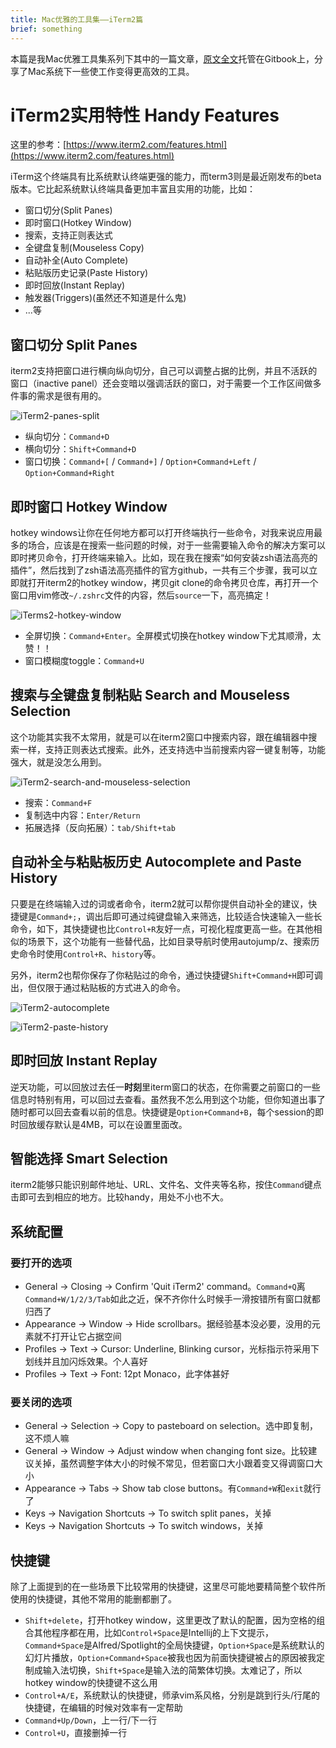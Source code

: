 ```yaml
---
title: Mac优雅的工具集——iTerm2篇
brief: something
---
```


本篇是我Mac优雅工具集系列下其中的一篇文章，[原文全文](https://linesh.gitbooks.io/gitbook-elegant-mac-tools-system-closure/content/index.html)托管在Gitbook上，分享了Mac系统下一些使工作变得更高效的工具。

# iTerm2实用特性 Handy Features

这里的参考：[https://www.iterm2.com/features.html](https://www.iterm2.com/features.html)

iTerm这个终端具有比系统默认终端更强的能力，而term3则是最近刚发布的beta版本。它比起系统默认终端具备更加丰富且实用的功能，比如：

* 窗口切分(Split Panes)
* 即时窗口(Hotkey Window)
* 搜索，支持正则表达式
* 全键盘复制(Mouseless Copy)
* 自动补全(Auto Complete)
* 粘贴版历史记录(Paste History)
* 即时回放(Instant Replay)
* 触发器(Triggers)(虽然还不知道是什么鬼)
* ...等


## 窗口切分 Split Panes
iterm2支持把窗口进行横向纵向切分，自己可以调整占据的比例，并且不活跃的窗口（inactive panel）还会变暗以强调活跃的窗口，对于需要一个工作区间做多件事的需求是很有用的。

![iTerm2-panes-split](http://7xqu8w.com1.z0.glb.clouddn.com/iterm2-panes-split.png)

* 纵向切分：`Command+D`
* 横向切分：`Shift+Command+D`
* 窗口切换：`Command+[` / `Command+]` / `Option+Command+Left` / `Option+Command+Right`


## 即时窗口 Hotkey Window
hotkey windows让你在任何地方都可以打开终端执行一些命令，对我来说应用最多的场合，应该是在搜索一些问题的时候，对于一些需要输入命令的解决方案可以即时拷贝命令，打开终端来输入。比如，现在我在搜索“如何安装zsh语法高亮的插件”，然后找到了zsh语法高亮插件的官方github，一共有三个步骤，我可以立即就打开iterm2的hotkey window，拷贝git clone的命令拷贝仓库，再打开一个窗口用vim修改`~/.zshrc`文件的内容，然后`source`一下，高亮搞定！

![iTerms2-hotkey-window](http://7xqu8w.com1.z0.glb.clouddn.com/iterm2-hotkey-window.png)

* 全屏切换：`Command+Enter`。全屏模式切换在hotkey window下尤其顺滑，太赞！！
* 窗口模糊度toggle：`Command+U`


## 搜索与全键盘复制粘贴 Search and Mouseless Selection
这个功能其实我不太常用，就是可以在iterm2窗口中搜索内容，跟在编辑器中搜索一样，支持正则表达式搜索。此外，还支持选中当前搜索内容一键复制等，功能强大，就是没怎么用到。

![iTerm2-search-and-mouseless-selection](http://7xqu8w.com1.z0.glb.clouddn.com/iterm2-search-and-mouseless-selection.png)

* 搜索：`Command+F`
* 复制选中内容：`Enter/Return`
* 拓展选择（反向拓展）：`tab/Shift+tab`


## 自动补全与粘贴板历史 Autocomplete and Paste History
只要是在终端输入过的词或者命令，iterm2就可以帮你提供自动补全的建议，快捷键是`Command+;`，调出后即可通过纯键盘输入来筛选，比较适合快速输入一些长命令，如下，其快捷键也比`Control+R`友好一点，可视化程度更高一些。在其他相似的场景下，这个功能有一些替代品，比如目录导航时使用autojump/z、搜索历史命令时使用`Control+R`、`history`等。

另外，iterm2也帮你保存了你粘贴过的命令，通过快捷键`Shift+Command+H`即可调出，但仅限于通过粘贴板的方式进入的命令。

![iTerm2-autocomplete](http://7xqu8w.com1.z0.glb.clouddn.com/iterm2-autocomplete.png)

![iTerm2-paste-history](http://7xqu8w.com1.z0.glb.clouddn.com/iterm2-paste-history.png)


## 即时回放 Instant Replay
逆天功能，可以回放过去任一**时刻**里iterm窗口的状态，在你需要之前窗口的一些信息时特别有用，可以回过去查看。虽然我不怎么用到这个功能，但你知道出事了随时都可以回去查看以前的信息。快捷键是`Option+Command+B`，每个session的即时回放缓存默认是4MB，可以在设置里面改。


## 智能选择 Smart Selection
iterm2能够只能识别邮件地址、URL、文件名、文件夹等名称，按住`Command`键点击即可去到相应的地方。比较handy，用处不小也不大。


## 系统配置

### 要打开的选项

* General -> Closing -> Confirm 'Quit iTerm2' command。`Command+Q`离`Command+W/1/2/3/Tab`如此之近，保不齐你什么时候手一滑按错所有窗口就都归西了
* Appearance -> Window -> Hide scrollbars。据经验基本没必要，没用的元素就不打开让它占据空间
* Profiles -> Text -> Cursor: Underline, Blinking cursor，光标指示符采用下划线并且加闪烁效果。个人喜好
* Profiles -> Text -> Font: 12pt Monaco，此字体甚好

### 要关闭的选项

* General -> Selection -> Copy to pasteboard on selection。选中即复制，这不烦人嘛
* General -> Window -> Adjust window when changing font size。比较建议关掉，虽然调整字体大小的时候不常见，但若窗口大小跟着变又得调窗口大小
* Appearance -> Tabs -> Show tab close buttons。有`Command+W`和`exit`就行了
* Keys -> Navigation Shortcuts -> To switch split panes，关掉
* Keys -> Navigation Shortcuts -> To switch windows，关掉


## 快捷键
除了上面提到的在一些场景下比较常用的快捷键，这里尽可能地要精简整个软件所使用的快捷键，其他不常用的能删都删了。

* `Shift+delete`，打开hotkey window，这里更改了默认的配置，因为空格的组合其他程序都在用，比如`Control+Space`是Intellij的上下文提示，`Command+Space`是Alfred/Spotlight的全局快捷键，`Option+Space`是系统默认的幻灯片播放，`Option+Command+Space`被我也因为前面快捷键被占的原因被我定制成输入法切换，`Shift+Space`是输入法的简繁体切换。太难记了，所以hotkey window的快捷键不这么用
* `Control+A/E`，系统默认的快捷键，师承vim系风格，分别是跳到行头/行尾的快捷键，在编辑的时候对效率有一定帮助
* `Command+Up/Down`，上一行/下一行
* `Control+U`，直接删掉一行
